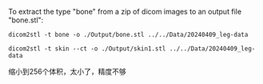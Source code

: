 To extract the type "bone" from a zip of dicom images to an output file "bone.stl":
```shell
dicom2stl -t bone -o ./Output/bone.stl ../../Data/20240409_leg-data
```

```shell
dicom2stl -t skin --ct -o ./Output/skin1.stl ../../Data/20240409_leg-data
```

缩小到256个体积，太小了，精度不够